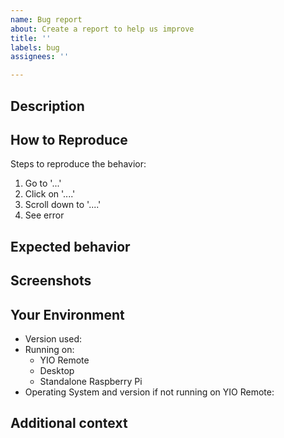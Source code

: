 ```yaml
---
name: Bug report
about: Create a report to help us improve
title: ''
labels: bug
assignees: ''

---
```


<!-- Before you open an issue, please search on the [issue tracker](../) if a similar issue already exists or has been closed before. -->

## Description
<!--- A clear and concise description of what the bug is. -->

## How to Reproduce
Steps to reproduce the behavior:
1. Go to '...'
2. Click on '....'
3. Scroll down to '....'
4. See error

## Expected behavior
<!--- A clear and concise description of what you expected to happen. -->

## Screenshots
<!--- If applicable, add screenshots to help explain your problem. Otherwise you can delete this section. -->

## Your Environment
<!--- Include as many relevant details about the environment you experienced the bug in -->
* Version used: 
* Running on: <!-- Remove / add environment(s) -->
  - YIO Remote
  - Desktop
  - Standalone Raspberry Pi
* Operating System and version if not running on YIO Remote: 

## Additional context
<!--- Add any other context about the problem here. Otherwise you can delete this section. -->
<!--- How has this issue affected you? What are you trying to accomplish? -->
<!--- Providing context helps us come up with a solution that is most useful in the real world -->
